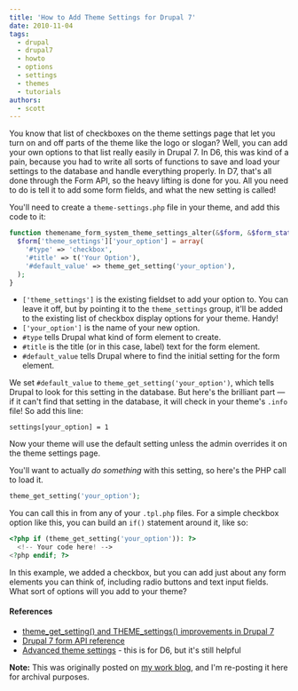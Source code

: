 ```yaml
---
title: 'How to Add Theme Settings for Drupal 7'
date: 2010-11-04
tags:
  - drupal
  - drupal7
  - howto
  - options
  - settings
  - themes
  - tutorials
authors:
  - scott
---
```


You know that list of checkboxes on the theme settings page that let you turn on and off parts of the theme like the logo or slogan? Well, you can add your own options to that list really easily in Drupal 7. In D6, this was kind of a pain, because you had to write all sorts of functions to save and load your settings to the database and handle everything properly. In D7, that's all done through the Form API, so the heavy lifting is done for you. All you need to do is tell it to add some form fields, and what the new setting is called!

You'll need to create a `theme-settings.php` file in your theme, and add this code to it:

```php
function themename_form_system_theme_settings_alter(&$form, &$form_state) {
  $form['theme_settings']['your_option'] = array(
    '#type' => 'checkbox',
    '#title' => t('Your Option'),
    '#default_value' => theme_get_setting('your_option'),
  );
}
```

- `['theme_settings']` is the existing fieldset to add your option to. You can leave it off, but by pointing it to the `theme_settings` group, it'll be added to the existing list of checkbox display options for your theme. Handy!
- `['your_option']` is the name of your new option.
- `#type` tells Drupal what kind of form element to create.
- `#title` is the title (or in this case, label) text for the form element.
- `#default_value` tells Drupal where to find the initial setting for the form element.

We set `#default_value` to `theme_get_setting('your_option')`, which tells Drupal to look for this setting in the database. But here's the brilliant part — if it can't find that setting in the database, it will check in your theme's `.info` file! So add this line:

```shell
settings[your_option] = 1
```

Now your theme will use the default setting unless the admin overrides it on the theme settings page.

You'll want to actually _do something_ with this setting, so here's the PHP call to load it.

```php
theme_get_setting('your_option');
```

You can call this in from any of your `.tpl.php` files. For a simple checkbox option like this, you can build an `if()` statement around it, like so:

```php
<?php if (theme_get_setting('your_option')): ?>
  <!-- Your code here! -->
<?php endif; ?>
```

In this example, we added a checkbox, but you can add just about any form elements you can think of, including radio buttons and text input fields. What sort of options will you add to your theme?

#### References

- [theme_get_setting() and THEME_settings() improvements in Drupal 7](http://drupal.org/update/theme/6/7#theme-settings)
- [Drupal 7 form API reference](http://api.drupal.org/api/drupal/developer--topics--forms_api_reference.html/7)
- [Advanced theme settings](http://drupal.org/node/177868) - this is for D6, but it's still helpful

**Note:** This was originally posted on [my work blog](http://metaltoad.com/blog/scott), and I'm re-posting it here for archival purposes.
